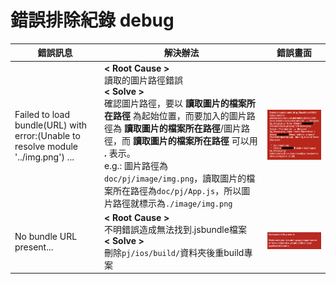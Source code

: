 # 錯誤排除紀錄 debug

| 錯誤訊息 | 解決辦法 | 錯誤畫面 |
|---------|--------|---------|
| Failed to load bundle(URL) with error:(Unable to resolve module '../img.png') ... | **< Root Cause >**<br/>讀取的圖片路徑錯誤<br/>**< Solve >**<br/>確認圖片路徑，要以 **讀取圖片的檔案所在路徑** 為起始位置，而要加入的圖片路徑為 **讀取圖片的檔案所在路徑**/圖片路徑，而 **讀取圖片的檔案所在路徑** 可以用 **.** 表示。<br/>e.g.: 圖片路徑為`doc/pj/image/img.png`，讀取圖片的檔案所在路徑為`doc/pj/App.js`，所以圖片路徑就標示為`./image/img.png` | ![Fail Load image](/images/debug/fail_load_bundle.png) |
| No bundle URL present... | **< Root Cause >**<br/>不明錯誤造成無法找到.jsbundle檔案<br/>**< Solve >**<br/>刪除`pj/ios/build/`資料夾後重build專案 | ![no bundle url](/images/debug/no_bundle_url_present.png) |

